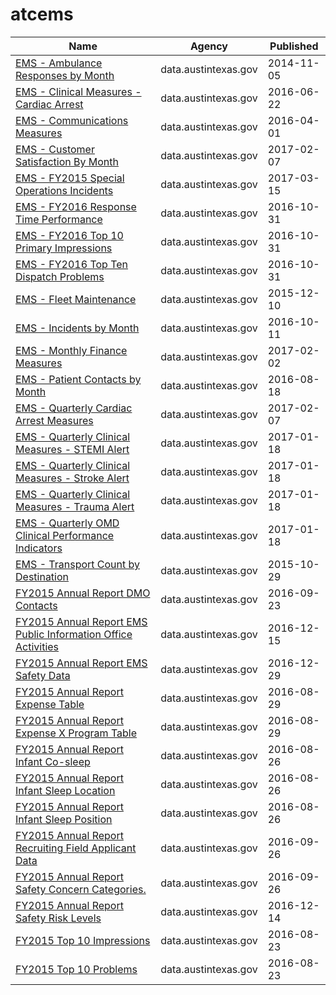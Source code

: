 # atcems

Name | Agency | Published
---- | ---- | ---------
[EMS - Ambulance Responses by Month](../datasets/bptg-ndvw.md) | data.austintexas.gov | 2014-11-05
[EMS - Clinical Measures - Cardiac Arrest](../datasets/7m38-5fag.md) | data.austintexas.gov | 2016-06-22
[EMS - Communications Measures](../datasets/hjne-yn95.md) | data.austintexas.gov | 2016-04-01
[EMS - Customer Satisfaction By Month](../datasets/fszi-c96k.md) | data.austintexas.gov | 2017-02-07
[EMS - FY2015 Special Operations Incidents](../datasets/48n4-9een.md) | data.austintexas.gov | 2017-03-15
[EMS - FY2016 Response Time Performance](../datasets/akcn-m4jp.md) | data.austintexas.gov | 2016-10-31
[EMS - FY2016 Top 10 Primary Impressions](../datasets/qnvv-hkw2.md) | data.austintexas.gov | 2016-10-31
[EMS - FY2016 Top Ten Dispatch Problems](../datasets/etau-83bk.md) | data.austintexas.gov | 2016-10-31
[EMS - Fleet Maintenance](../datasets/5nys-nsyc.md) | data.austintexas.gov | 2015-12-10
[EMS - Incidents by Month](../datasets/gjtj-jt2d.md) | data.austintexas.gov | 2016-10-11
[EMS - Monthly Finance Measures](../datasets/2mb6-tu96.md) | data.austintexas.gov | 2017-02-02
[EMS - Patient Contacts by Month](../datasets/cibe-gpzy.md) | data.austintexas.gov | 2016-08-18
[EMS - Quarterly Cardiac Arrest Measures](../datasets/p2us-27sn.md) | data.austintexas.gov | 2017-02-07
[EMS - Quarterly Clinical Measures - STEMI Alert](../datasets/4cmi-4tip.md) | data.austintexas.gov | 2017-01-18
[EMS - Quarterly Clinical Measures - Stroke Alert](../datasets/6mtx-ivnd.md) | data.austintexas.gov | 2017-01-18
[EMS - Quarterly Clinical Measures - Trauma Alert](../datasets/43eg-euh2.md) | data.austintexas.gov | 2017-01-18
[EMS - Quarterly OMD Clinical Performance Indicators](../datasets/2cxe-9vbj.md) | data.austintexas.gov | 2017-01-18
[EMS - Transport Count by Destination](../datasets/jtkc-5pgh.md) | data.austintexas.gov | 2015-10-29
[FY2015 Annual Report DMO Contacts](../datasets/me9g-u32f.md) | data.austintexas.gov | 2016-09-23
[FY2015 Annual Report EMS Public Information Office Activities](../datasets/hghw-zjns.md) | data.austintexas.gov | 2016-12-15
[FY2015 Annual Report EMS Safety Data](../datasets/a6uh-avtt.md) | data.austintexas.gov | 2016-12-29
[FY2015 Annual Report Expense Table](../datasets/ri2e-zk22.md) | data.austintexas.gov | 2016-08-29
[FY2015 Annual Report Expense X Program Table](../datasets/5efd-pip9.md) | data.austintexas.gov | 2016-08-29
[FY2015 Annual Report Infant Co-sleep](../datasets/hczw-bepk.md) | data.austintexas.gov | 2016-08-26
[FY2015 Annual Report Infant Sleep Location](../datasets/nh2n-meax.md) | data.austintexas.gov | 2016-08-26
[FY2015 Annual Report Infant Sleep Position](../datasets/9883-wyxr.md) | data.austintexas.gov | 2016-08-26
[FY2015 Annual Report Recruiting Field Applicant Data](../datasets/wzpn-8njw.md) | data.austintexas.gov | 2016-09-26
[FY2015 Annual Report Safety Concern Categories.](../datasets/4q6k-ws8w.md) | data.austintexas.gov | 2016-09-26
[FY2015 Annual Report Safety Risk Levels](../datasets/s37r-gu8j.md) | data.austintexas.gov | 2016-12-14
[FY2015 Top 10 Impressions](../datasets/7842-dt52.md) | data.austintexas.gov | 2016-08-23
[FY2015 Top 10 Problems](../datasets/7u4f-uwua.md) | data.austintexas.gov | 2016-08-23

